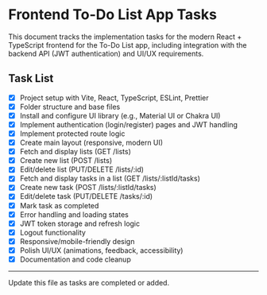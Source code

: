# Frontend To-Do List App Tasks

This document tracks the implementation tasks for the modern React + TypeScript frontend for the To-Do List app, including integration with the backend API (JWT authentication) and UI/UX requirements.

## Task List

- [x] Project setup with Vite, React, TypeScript, ESLint, Prettier
- [x] Folder structure and base files
- [x] Install and configure UI library (e.g., Material UI or Chakra UI)
- [x] Implement authentication (login/register) pages and JWT handling
- [x] Implement protected route logic
- [x] Create main layout (responsive, modern UI)
- [x] Fetch and display lists (GET /lists)
- [x] Create new list (POST /lists)
- [x] Edit/delete list (PUT/DELETE /lists/:id)
- [x] Fetch and display tasks in a list (GET /lists/:listId/tasks)
- [x] Create new task (POST /lists/:listId/tasks)
- [x] Edit/delete task (PUT/DELETE /tasks/:id)
- [x] Mark task as completed
- [x] Error handling and loading states
- [x] JWT token storage and refresh logic
- [x] Logout functionality
- [x] Responsive/mobile-friendly design
- [x] Polish UI/UX (animations, feedback, accessibility)
- [x] Documentation and code cleanup

---

Update this file as tasks are completed or added.
